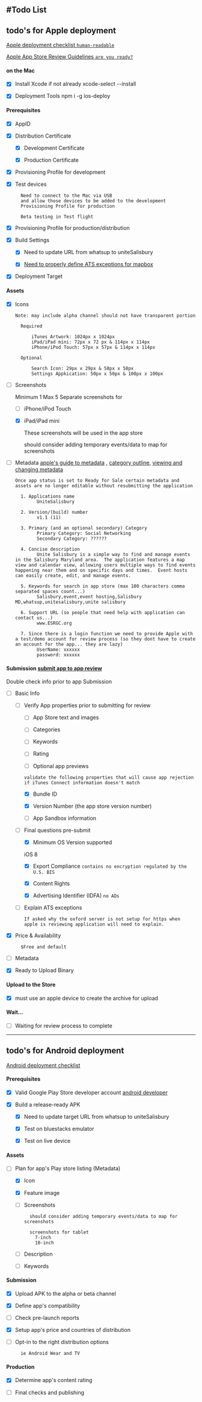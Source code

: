 #Todo List
---

<!-- for transmission back and forth to mac

tar --exclude='node_modules/*' --exclude='*.tar.bz2' -cvjf backup-vX.X.X.tar.bz2 .
 -->

## todo's for Apple deployment

[Apple deployment checklist `human-readable`](https://code.tutsplus.com/tutorials/how-to-submit-an-ios-app-to-the-app-store--mobile-16812)

[Apple App Store Review Guidelines `are you ready?`](https://developer.apple.com/app-store/review/guidelines/)

#### on the Mac
- [x] Install Xcode if not already     xcode-select --install

- [x] Deployment Tools                 npm i -g ios-deploy

#### Prerequisites
- [x] AppID

- [x] Distribution Certificate

    - [x] Development Certificate

    - [x] Production Certificate

- [x] Provisioning Profile for development

- [x] Test devices

        Need to connect to the Mac via USB
        and allow those devices to be added to the development
        Provisioning Profile for production

        Beta testing in Test flight

- [x] Provisioning Profile for production/distribution

- [x] Build Settings

    - [x] Need to update URL from whatsup to uniteSalisbury

    - [x] [Need to properly define ATS exceptions for mapbox ](https://developer.apple.com/library/content/documentation/General/Reference/InfoPlistKeyReference/Articles/CocoaKeys.html#//apple_ref/doc/uid/TP40009251-SW33)

- [x] Deployment Target


#### Assets

- [x] Icons

    `Note: may include alpha channel should not have transparent portion`

        Required

            iTunes Artwork: 1024px x 1024px
            iPad/iPad mini: 72px x 72 px & 114px x 114px
            iPhone/iPod Touch: 57px x 57px & 114px x 114px

        Optional

            Search Icon: 29px x 29px & 58px x 58px
            Settings Appkication: 50px x 50px & 100px x 100px

- [ ] Screenshots

    Minimum 1 Max 5
    Separate screenshots for

    - [ ] iPhone/iPod Touch
    - [x] iPad/iPad mini

        These screenshots will be used in the app store

        should consider adding temporary events/data to map for screenshots

- [ ] Metadata [apple's guide to metadata](https://developer.apple.com/app-store/product-page/)
  , [category outline](https://developer.apple.com/app-store/categories), [viewing and changing metadata](https://developer.apple.com/library/content/documentation/LanguagesUtilities/Conceptual/iTunesConnect_Guide/Chapters/ChangingAppMetadata.html#//apple_ref/doc/uid/TP40011225-CH3-SW1)

  `Once app status is set to Ready for Sale certain metadata and assets are no longer editable without resubmitting the application`

        1. Applications name
              UniteSalisbury

        2. Version/(build) number
              v1.1 (11)

        3. Primary (and an optional secondary) Category
              Primary Category: Social Networking
              Secondary Category: ??????

        4. Concise description
              Unite Salisbury is a simple way to find and manage events in the Salisbury Maryland area.  The application features a map view and calendar view, allowing users multiple ways to find events happening near them and on specific days and times.  Event hosts can easily create, edit, and manage events.

        5. Keywords for search in app store (max 100 characters comma separated spaces count...)
              Salisbury,event,event hosting,Salisbury MD,whatsup,unitesalisbury,unite salisbury

        6. Support URL (so people that need help with application can contact us...)
              www.ESRGC.org

        7. Since there is a login function we need to provide Apple with a test/demo account for review process (so they dont have to create an account for the app... they are lazy)
              UserName: xxxxxx
              password: xxxxxx

#### Submission [submit app to app review](https://developer.apple.com/library/content/documentation/LanguagesUtilities/Conceptual/iTunesConnect_Guide/Chapters/SubmittingTheApp.html)

Double check info prior to app Submission

- [ ] Basic Info

  - [ ] Verify App properties prior to submitting for review

      - [ ] App Store text and images

      - [ ] Categories

      - [ ] Keywords

      - [ ] Rating

      - [ ] Optional app previews

      `validate the following properties that will cause app rejection if iTunes Connect information doesn't match`

      - [x] Bundle ID

      - [x] Version Number (the app store version number)

      - [ ] App Sandbox information


  - [ ] Final questions pre-submit

      - [x] Minimum OS Version supported

      iOS 8

      - [x] Export Compliance `contains no encryption regulated by the U.S. BIS`

      - [x] Content Rights

      - [x] Advertising Identifier (IDFA) `no ADs`

  - [ ] Explain ATS exceptions

        If asked why the oxford server is not setup for https when apple is reviewing application will need to explain.

- [x] Price & Availability

        $Free and default

- [ ] Metadata

- [x] Ready to Upload Binary

#### Upload to the Store
- [x] must use an apple device to create the archive for upload

#### Wait...
- [ ] Waiting for review process to complete

---
## todo's for Android deployment

[Android deployment checklist](https://developer.android.com/distribute/best-practices/launch/launch-checklist.html)

#### Prerequisites
- [x] Valid Google Play Store developer account [android developer](https://play.google.com/apps/publish/signup/)

- [x] Build a release-ready APK

  - [x] Need to update target URL from whatsup to uniteSalisbury

  - [x] Test on bluestacks emulator

  - [x] Test on live device

#### Assets
- [ ] Plan for app's Play store listing (Metadata)

  - [x] Icon

  - [x] Feature image

  - [ ] Screenshots

          should consider adding temporary events/data to map for screenshots

          screenshots for tablet
            7-inch
            10-inch

  - [ ] Description

  - [ ] Keywords

#### Submission
- [x] Upload APK to the alpha or beta channel

- [x] Define app's compatibility

- [ ] Check pre-launch reports

- [x] Setup app's price and countries of distribution

- [ ] Opt-in to the right distribution options

        ie Android Wear and TV

#### Production
- [x] Determine app's content rating

- [ ] Final checks and publishing

